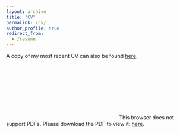 ```yaml
---
layout: archive
title: "CV"
permalink: /cv/
author_profile: true
redirect_from:
  - /resume
---
```


A copy of my most recent CV can also be found <a href="https://sebjilke.github.io/files/CV-SJ.pdf" target="_blank"><u>here</u></a>.


<object data="https://sebjilke.github.io/files/CV-SJ.pdf" type="application/pdf" width="700px" height="700px">
    <embed src="https://sebjilke.github.io/files/CV-SJ.pdf">
        This browser does not support PDFs. Please download the PDF to view it: <a href="https://sebjilke.github.io/files/CV-SJ.pdf" target="_blank"><u>here</u></a>.
        </embed>
</object>

  
